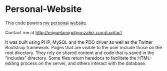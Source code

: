 Personal-Website
================

This code powers <a href="http://miguelamigotgonzalez.com">my personal website</a>.

Contact me at http://miguelamigotgonzalez.com/contact


It was built using PHP, MySQL and the PDO driver as well as the Twitter Bootstrap framework. Pages that are visible to the user include those on the root directory. They rely on shared content and code that is saved in the “includes” directory. Some files return heredocs to facilitate the HTML-editing process on the server, and others interact with the database.
